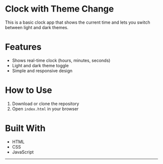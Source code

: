 # Clock with Theme Change

This is a basic clock app that shows the current time and lets you switch between light and dark themes.

# Features

* Shows real-time clock (hours, minutes, seconds)
* Light and dark theme toggle
* Simple and responsive design

# How to Use

1. Download or clone the repository
2. Open `index.html` in your browser

# Built With

* HTML
* CSS
* JavaScript

---
